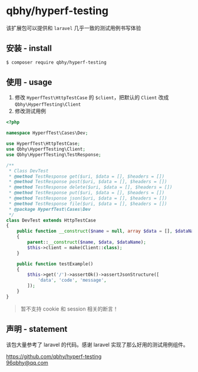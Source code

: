 # qbhy/hyperf-testing
该扩展包可以提供和 `laravel` 几乎一致的测试用例书写体验

## 安装 - install
```bash
$ composer require qbhy/hyperf-testing
```

## 使用 - usage
1. 修改 `HyperfTest\HttpTestCase` 的 `$client`，把默认的 `Client` 改成 `Qbhy\HyperfTesting\Client`
2. 修改测试用例
```php
<?php

namespace HyperfTest\Cases\Dev;

use HyperfTest\HttpTestCase;
use Qbhy\HyperfTesting\Client;
use Qbhy\HyperfTesting\TestResponse;

/**
 * Class DevTest
 * @method TestResponse get($uri, $data = [], $headers = [])
 * @method TestResponse post($uri, $data = [], $headers = [])
 * @method TestResponse delete($uri, $data = [], $headers = [])
 * @method TestResponse put($uri, $data = [], $headers = [])
 * @method TestResponse json($uri, $data = [], $headers = [])
 * @method TestResponse file($uri, $data = [], $headers = [])
 * @package HyperfTest\Cases\Dev
 */
class DevTest extends HttpTestCase
{
    public function __construct($name = null, array $data = [], $dataName = '')
    {
        parent::__construct($name, $data, $dataName);
        $this->client = make(Client::class);
    }

    public function testExample()
    {
        $this->get('/')->assertOk()->assertJsonStructure([
            'data', 'code', 'message',
        ]);
    }
}
```
> 暂不支持 cookie 和 session 相关的断言！

## 声明 - statement
该包大量参考了 laravel 的代码。感谢 laravel 实现了那么好用的测试用例组件。

https://github.com/qbhy/hyperf-testing  
96qbhy@qq.com
